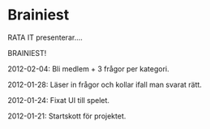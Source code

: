 Brainiest
=========

RATA IT presenterar....

BRAINIEST!


2012-02-04: Bli medlem + 3 frågor per kategori.

2012-01-28: Läser in frågor och kollar ifall man svarat rätt.

2012-01-24: Fixat UI till spelet.

2012-01-21: Startskott för projektet.
